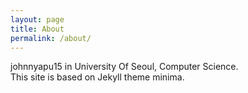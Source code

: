 ```yaml
---
layout: page
title: About
permalink: /about/
---
```


johnnyapu15 in University Of Seoul, Computer Science.
<br>
This site is based on Jekyll theme minima.